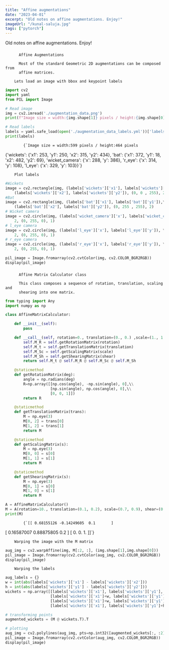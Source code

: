 ```yaml
---
title: "Affine augmentations"
date: "2023-04-01"
excerpt: "Old notes on affine augmentations. Enjoy!"
imageUrl: "/kunal-saluja.jpg"
tags: ["pytorch"]
---
```


Old notes on affine augmentations. Enjoy!

### 
          Affine Augmentations

          Most of the standard Geometric 2D augmentations can be composed from
          affine matrices.

        Lets load an image with bbox and keypoint labels

```python
import cv2
import yaml
from PIL import Image

# Read image
img = cv2.imread('./augmentation_data.png')
print(f"Image size = width:{img.shape[1]} pixels / height:{img.shape[0]} pixels")

# Read labels
labels = yaml.safe_load(open('./augmentation_data_labels.yml'))['labels']
print(labels)
```

            {`Image size = width:599 pixels / height:464 pixels
{'wickets': {'x1': 253, 'y1': 250, 'x2': 315, 'y2': 434}, 'bat': {'x1': 372, 'y1': 18, 'x2': 482, 'y2': 69}, 'wicket_camera': {'x': 288, 'y': 386}, 'r_eye': {'x': 314, 'y': 108}, 'l_eye': {'x': 329, 'y': 103}}`}

        Plot labels

```python
#Wickets
image = cv2.rectangle(img, (labels['wickets']['x1'], labels['wickets']['y1']),\
    (labels['wickets']['x2'], labels['wickets']['y2']), (0, 0 , 255), 2)
#Bat
image = cv2.rectangle(img, (labels['bat']['x1'], labels['bat']['y1']),\
    (labels['bat']['x2'], labels['bat']['y2']), (0, 255 , 255), 2)
# Wicket camera
image = cv2.circle(img, (labels['wicket_camera']['x'], labels['wicket_camera']['y']), \
    2, (0, 255, 0), 1)
# l_eye camera
image = cv2.circle(img, (labels['l_eye']['x'], labels['l_eye']['y']), \
    2, (0, 255, 0), 1)
# r_eye camera
image = cv2.circle(img, (labels['r_eye']['x'], labels['r_eye']['y']), \
    2, (0, 255, 0), 1)

pil_image = Image.fromarray(cv2.cvtColor(img, cv2.COLOR_BGR2RGB))
display(pil_image)
```

### 
          Affine Matrix Calculator class

          This class composes a sequence of rotation, translation, scaling and
          shearing into one matrix.

```python
from typing import Any
import numpy as np

class AffineMatrixCalculator:

    def __init__(self):
        pass

    def __call__(self, rotation=0., translation=(0., 0.) ,scale=(1., 1.), shear=(0., 0.)):
        self.M_R = self.getRotationMatrix(rotation)
        self.M_t = self.getTranslationMatrix(translation)
        self.M_Sc = self.getScalingMatrix(scale)
        self.M_Sh = self.getShearingMatrix(shear)
        return self.M_t @ self.M_R @ self.M_Sc @ self.M_Sh

    @staticmethod
    def getRotationMatrix(deg):
        angle = np.radians(deg)
        R=np.array([[np.cos(angle), -np.sin(angle), 0],\\
                    [np.sin(angle), np.cos(angle), 0],\\
                    [0, 0, 1]])
        return R

    @staticmethod
    def getTranslationMatrix(trans):
        M = np.eye(3)
        M[0, 2] = trans[0]
        M[1, 2] = trans[1]
        return M

    @staticmethod
    def getScalingMatrix(s):
        M = np.eye(3)
        M[0, 0] = s[0]
        M[1, 1] = s[1]
        return M

    @staticmethod
    def getShearingMatrix(s):
        M = np.eye(3)
        M[0, 1] = s[0]
        M[1, 0] = s[1]
        return M

A = AffineMatrixCalculator()
M = A(rotation=10., translation=(0.1, 0.2), scale=(0.7, 0.9), shear=(0.02, 0.05))
print(M)
```

            {`[[ 0.68155126 -0.14249605  0.1       ]
 [ 0.16587007  0.88875805  0.2       ]
 [ 0.          0.          1.        ]]`}

        Warping the image with the M matrix

```python
aug_img = cv2.warpAffine(img, M[:2, :], (img.shape[1],img.shape[0]))
pil_image = Image.fromarray(cv2.cvtColor(aug_img, cv2.COLOR_BGR2RGB))
display(pil_image)
```

        Warping the labels

```python
aug_labels = {}
w = int(abs(labels['wickets']['x1'] - labels['wickets']['x2']))
h = int(abs(labels['wickets']['y1'] - labels['wickets']['y2']))
wickets = np.array([[labels['wickets']['x1'], labels['wickets']['y1'], 1.], \\
                    [labels['wickets']['x1']+w, labels['wickets']['y1'], 1.], \\
                    [labels['wickets']['x1']+w, labels['wickets']['y1']+h, 1.], \\
                    [labels['wickets']['x1'], labels['wickets']['y1']+h, 1.]])

# transforming points
augmented_wickets = (M @ wickets.T).T

# plotting
aug_img = cv2.polylines(aug_img, pts=np.int32([augmented_wickets[:, :2]]), isClosed=True, color=(0, 0, 255), thickness=2)
pil_image = Image.fromarray(cv2.cvtColor(aug_img, cv2.COLOR_BGR2RGB))
display(pil_image)
```